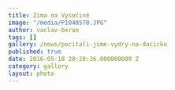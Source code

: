 ```yaml
---
title: Zima na Vysočině
image: "/media/P1040570.JPG"
author: vaclav-beran
tags: []
gallery: /news/pocitali-jsme-vydry-na-dacicku
published: true
date: 2016-05-18 20:20:36.000000000 Z
category: gallery
layout: photo
---
```

